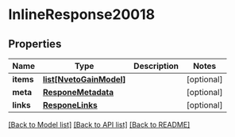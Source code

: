 # InlineResponse20018

## Properties
Name | Type | Description | Notes
------------ | ------------- | ------------- | -------------
**items** | [**list[NvetoGainModel]**](NvetoGainModel.md) |  | [optional] 
**meta** | [**ResponeMetadata**](ResponeMetadata.md) |  | [optional] 
**links** | [**ResponeLinks**](ResponeLinks.md) |  | [optional] 

[[Back to Model list]](../README.md#documentation-for-models) [[Back to API list]](../README.md#documentation-for-api-endpoints) [[Back to README]](../README.md)


